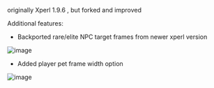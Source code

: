 originally Xperl 1.9.6 , but forked and improved

Additional features: 

- Backported rare/elite NPC target frames from newer xperl version

![image](https://github.com/user-attachments/assets/14e73d8c-e29b-4bae-8e3d-6904430fd3f2)

- Added player pet frame width option

![image](https://github.com/user-attachments/assets/b056bc39-c544-4d0c-ae38-85b80574203e)
